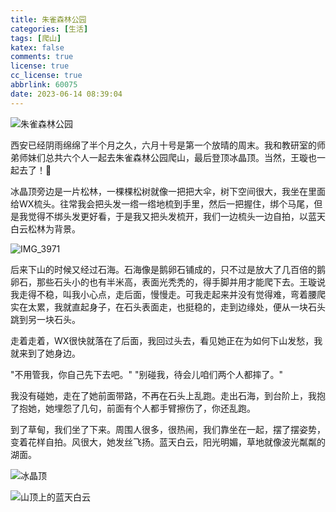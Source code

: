 ```yaml
---
title: 朱雀森林公园
categories: [生活]
tags: [爬山]
katex: false
comments: true
license: true
cc_license: true
abbrlink: 60075
date: 2023-06-14 08:39:04
---
```


![朱雀森林公园](https://githubimages.pengfeima.cn/images/202306140852343.jpg)

西安已经阴雨绵绵了半个月之久，六月十号是第一个放晴的周末。我和教研室的师弟师妹们总共六个人一起去朱雀森林公园爬山，最后登顶冰晶顶。当然，王璇也一起去了！🥰

<!--more-->

冰晶顶旁边是一片松林，一棵棵松树就像一把把大伞，树下空间很大，我坐在里面给WX梳头。往常我会把头发一绺一绺地梳到手里，然后一把握住，绑个马尾，但是我觉得不绑头发更好看，于是我又把头发梳开，我们一边梳头一边自拍，以蓝天白云松林为背景。

![IMG_3971](https://githubimages.pengfeima.cn/images/202306140846013.jpeg)

后来下山的时候又经过石海。石海像是鹅卵石铺成的，只不过是放大了几百倍的鹅卵石，那些石头小的也有半米高，表面光秃秃的，得手脚并用才能爬下去。王璇说我走得不稳，叫我小心点，走后面，慢慢走。可我走起来并没有觉得难，弯着腰爬实在太累，我就直起身子，在石头表面走，也挺稳的，走到边缘处，便从一块石头跳到另一块石头。

走着走着，WX很快就落在了后面，我回过头去，看见她正在为如何下山发愁，我就来到了她身边。

"不用管我，你自己先下去吧。"
"别碰我，待会儿咱们两个人都摔了。"

我没有碰她，走在了她前面带路，不再在石头上乱跑。走出石海，到台阶上，我抱了抱她，她埋怨了几句，前面有个人都手臂擦伤了，你还乱跑。

到了草甸，我们坐了下来。周围人很多，很热闹，我们靠坐在一起，摆了摆姿势，变着花样自拍。风很大，她发丝飞扬。蓝天白云，阳光明媚，草地就像波光粼粼的湖面。

![冰晶顶](https://githubimages.pengfeima.cn/images/202306140844802.jpeg)

![山顶上的蓝天白云](https://githubimages.pengfeima.cn/images/202306140848507.jpeg)